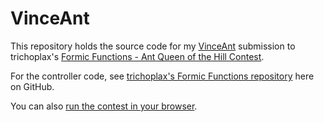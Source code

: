# VinceAnt

This repository holds the source code for my [VinceAnt](https://codegolf.stackexchange.com/questions/135102/formic-functions-ant-queen-of-the-hill-contest/163363#163363) submission to trichoplax's [Formic Functions - Ant Queen of the Hill Contest](https://codegolf.stackexchange.com/questions/135102/formic-functions-ant-queen-of-the-hill-contest).

For the controller code, see [trichoplax's Formic Functions repository](https://github.com/trichoplax/formic-functions) here on GitHub.

You can also [run the contest in your browser](https://trichoplax.github.io/formic-functions/).
